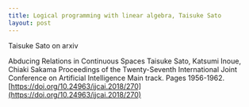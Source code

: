 ```yaml
---
title: Logical programming with linear algebra, Taisuke Sato
layout: post
---
```


Taisuke Sato on arxiv

Abducing Relations in Continuous Spaces
Taisuke Sato, Katsumi Inoue, Chiaki Sakama
Proceedings of the Twenty-Seventh International Joint Conference on Artificial Intelligence
Main track. Pages 1956-1962.
[https://doi.org/10.24963/ijcai.2018/270](https://doi.org/10.24963/ijcai.2018/270)
